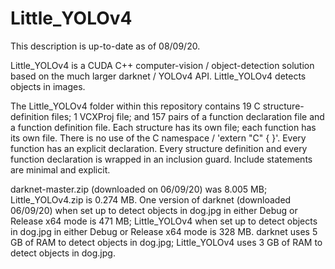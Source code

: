# Little_YOLOv4
This description is up-to-date as of 08/09/20.

Little_YOLOv4 is a CUDA C++ computer-vision / object-detection solution based on the much larger darknet / YOLOv4 API. Little_YOLOv4 detects objects in images.

The Little_YOLOv4 folder within this repository contains 19 C structure-definition files; 1 VCXProj file; and 157 pairs of a function declaration file and a function definition file. Each structure has its own file; each function has its own file. There is no use of the C namespace / 'extern "C" { }'. Every function has an explicit declaration. Every structure definition and every function declaration is wrapped in an inclusion guard. Include statements are minimal and explicit.

darknet-master.zip (downloaded on 06/09/20) was 8.005 MB; Little_YOLOv4.zip is 0.274 MB. One version of darknet (downloaded 06/09/20) when set up to detect objects in dog.jpg in either Debug or Release x64 mode is 471 MB; Little_YOLOv4 when set up to detect objects in dog.jpg in either Debug or Release x64 mode is 328 MB. darknet uses 5 GB of RAM to detect objects in dog.jpg; Little_YOLOv4 uses 3 GB of RAM to detect objects in dog.jpg.
